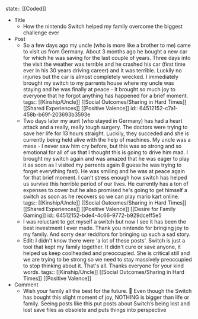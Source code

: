 state:: [[Coded]]

- Title
	- How the nintendo Switch helped my family overcome the biggest challenge ever
- Post
	- So a few days ago my uncle (who is more like a brother to me) came to visit us from Germany. About 3 months ago he bought a new car for which he was saving for the last couple of years. Three days into the visit the weather was terrible and he crashed his car (first time ever in his 30 years driving career) and it was terrible. Luckily no injuries but the car is almost completely wrecked. I immediately brought my switch to my parrents house where my uncle was staying and he was finally at peace - it brought so much joy to everyone that he forgot anything has happened for a brief moment.
	  tags:: [[Kinship/Uncle]] [[Social Outcomes/Sharing in Hard Times]] [[Shared Experiences]] [[Positive Valence]]
	  id:: 64512152-c7a1-458b-b69f-203693b3593e
	- Two days later my aunt (who stayed in Germany) has had a heart attack and a really, really tough surgery. The doctors were trying to save her life for 13 hours straight. Luckily, they succeded and she is currently being held alive with the help of machines. My uncle was a mess - I never saw him cry before, but this was so strong and so emotional for all of us that I thought this is going to drive him mad. I brought my switch again and was amazed that he was eager  to play it as soon as I visited my parrents again (I guess he was trying to forget everything fast). He was smiling and he was at peace again for that brief moment. I can't stress enough how switch has helped us survive this horrible period of our lives. He currently has a ton of expenses to cover but he also promised he's going to get himself a switch as soon as he recovers so we can play mario kart online.
	  tags:: [[Kinship/Uncle]] [[Social Outcomes/Sharing in Hard Times]] [[Shared Experiences]] [[Positive Valence]] [[Desire for Family Gaming]]
	  id:: 64512152-bde4-4c66-9772-b929dceff5e5
	- I was reluctant to get myself a switch but now I see it has been the best investment I ever made. Thank you nintendo for bringing joy to my family. And sorry dear redditors for bringing up such a sad story.
	- Edit: I didn't know there were 'a lot of these posts'. Switch is just a tool that kept my family together. It didn't cure or save anyone, it helped us keep coolheaded and preoccupied. She is critical still and we are trying to be strong so we need to stay massively preoccupied to stop thinking about it. That's all. Thanks everyone for your kind words.
	  tags:: [[Kinship/Uncle]] [[Social Outcomes/Sharing in Hard Times]] [[Positive Valence]]
- Comment
	- Wish your family all the best for the future. 🙏 Even though the Switch has bought this slight moment of joy, NOTHING is bigger than life or family. Seeing posts like this put posts about Switch’s being lost and lost save files as obsolete and puts things into perspective